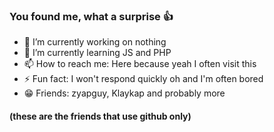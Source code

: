 ### You found me, what a surprise 👍

- 🔭 I’m currently working on nothing
- 🌱 I’m currently learning JS and PHP
- 📫 How to reach me: Here because yeah I often visit this
- ⚡ Fun fact: I won't respond quickly oh and I'm often bored
- 😁 Friends: zyapguy, Klaykap and probably more
#### (these are the friends that use github only)
